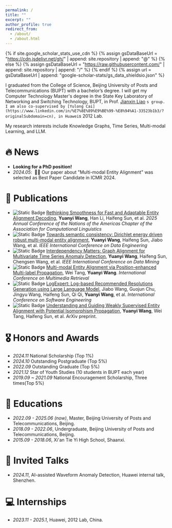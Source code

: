 ```yaml
---
permalink: /
title: ""
excerpt: ""
author_profile: true
redirect_from: 
  - /about/
  - /about.html
---
```


{% if site.google_scholar_stats_use_cdn %}
{% assign gsDataBaseUrl = "https://cdn.jsdelivr.net/gh/" | append: site.repository | append: "@" %}
{% else %}
{% assign gsDataBaseUrl = "https://raw.githubusercontent.com/" | append: site.repository | append: "/" %}
{% endif %}
{% assign url = gsDataBaseUrl | append: "google-scholar-stats/gs_data_shieldsio.json" %}

<span class='anchor' id='about-me'></span>

I graduated from the College of Science, Beijing University of Posts and Telecommunications (BUPT) with a bachelor’s degree. I will get my Computer Technology Master's degree in the State Key Laboratory of Networking and Switching Technology, BUPT, in Prof. [Jianxin Liao](https://baike.baidu.com/item/%E5%BB%96%E5%BB%BA%E6%96%B0/8469604) `s group. I am also co-supervised by [Yulong Cai](https://www.linkedin.com/in/%E7%8E%89%E9%BE%99-%E8%94%A1-33523b1b3/?originalSubdomain=cn), in Huawei`s 2012 Lab.

My research interests include Knowledge Graphs, Time Series, Multi-modal Learning, and LLM. 

<!--
I have published more than 100 papers at the top international AI conferences with total <a href='https://scholar.google.com/citations?user=DhtAFkwAAAAJ'>google scholar citations <strong><span id='total_cit'>260000+</span></strong></a> (You can also use google scholar badge <a href='https://scholar.google.com/citations?user=DhtAFkwAAAAJ'><img src="https://img.shields.io/endpoint?url={{ url | url_encode }}&logo=Google%20Scholar&labelColor=f6f6f6&color=9cf&style=flat&label=citations"></a>).
-->

# 🔥 News
- **Looking for a PhD position!**
- *2024.05*: &nbsp;🎉🎉 Our paper about "Multi-modal Entity Alignment" was selected as Best Paper Candidate in ICMR 2024.


# 📝 Publications 

<!--
<div class='paper-box'><div class='paper-box-image'><div><div class="badge">CVPR 2016</div><img src='images/500x300.png' alt="sym" width="100%"></div></div>
<div class='paper-box-text' markdown="1">

[Deep Residual Learning for Image Recognition](https://openaccess.thecvf.com/content_cvpr_2016/papers/He_Deep_Residual_Learning_CVPR_2016_paper.pdf)

**Kaiming He**, Xiangyu Zhang, Shaoqing Ren, Jian Sun

[**Project**](https://scholar.google.com/citations?view_op=view_citation&hl=zh-CN&user=DhtAFkwAAAAJ&citation_for_view=DhtAFkwAAAAJ:ALROH1vI_8AC) <strong><span class='show_paper_citations' data='DhtAFkwAAAAJ:ALROH1vI_8AC'></span></strong>
- Lorem ipsum dolor sit amet, consectetur adipiscing elit. Vivamus ornare aliquet ipsum, ac tempus justo dapibus sit amet. 
</div>
</div>
-->

- ![Static Badge](https://img.shields.io/badge/NAACL%202025-blue) [Rethinking Smoothness for Fast and Adaptable Entity Alignment Decoding](https://arxiv.org/pdf/2401.12798), **Yuanyi Wang**, Han Li, Haifeng Sun, et al. *2025 Annual Conference of the Nations of the Americas Chapter of the Association for Computational Linguistics*
- ![Static Badge](https://img.shields.io/badge/ICDE%202024-blue) [Towards semantic consistency: Dirichlet energy driven robust multi-modal entity alignment](https://arxiv.org/pdf/2401.17859), **Yuanyi Wang**, Haifeng Sun, Jiabo Wang, et al. *IEEE International Conference on Data Engineering*
- ![Static Badge](https://img.shields.io/badge/ICDM%202024-blue) [Interdependency Matters: Graph Alignment for Multivariate Time Series Anomaly Detection](https://arxiv.org/pdf/2410.08877), **Yuanyi Wang**, Haifeng Sun, Chengsen Wang, et al. *IEEE International Conference on Data Mining*
- ![Static Badge](https://img.shields.io/badge/ICMR%202024-Best%20Paper%20Candidate-blue) [Multi-modal Entity Alignment via Position-enhanced Multi-label Propagation](https://dl.acm.org/doi/10.1145/3652583.3658085), Wei Tang, **Yuanyi Wang**. *International Conference on Multimedia Retrieval*
- ![Static Badge](https://img.shields.io/badge/ICSE%202024-blue) [LogExpert: Log-based Recommended Resolutions Generation using Large Language Model](https://dl.acm.org/doi/abs/10.1145/3639476.3639773), Jiabo Wang, Guojun Chu, Jingyu Wang, Haifeng Sun, Qi Qi, **Yuanyi Wang**, et al. *International Conference on Software Engineering*
- ![Static Badge](https://img.shields.io/badge/arXiv-red) [Understanding and Guiding Weakly Supervised Entity Alignment with Potential Isomorphism Propagation](https://arxiv.org/pdf/2402.03025), **Yuanyi Wang**, Wei Tang, Haifeng Sun, et al. ArXiv preprint.


<!--
# 🔬 Research Experience

#### AI-assisted Automatic Construction of Device Parameter Database
- *2012 Lab, Huawei, Guangdong, China*
- **Objective:** Automatically parsing computation device manuals, extracting the device parameters, constructing the parameter database
- **Solution:** Pre-training for document layout analysis, Unified tabular structure recognition, LLM for text understanding

#### Automatic Anomalous Logs Resolution Recommendation
- *BUPT & China Mobile (Suzhou) Software Technology Co., Ltd, Beijing, China*
- **Objective:** Automatically parsing anomalous logs, generating recommended resolutions for anomalous logs
- **Solution:** Log parsing and summarization, Constructing log-based structural database, LLM for generating resolutions with RAG

#### Real-time Time-series Anomaly Detection and Location for ATE
- *2012 Lab, Huawei, Guangdong, China*
- **Objective:** Fast anomaly detection for multivariate time series data, Automatically analyzing oscillogram
- **Solution:** A novel framework for multivariate time series anomaly detection, Lightweight object segmentation, detection, and indicator analysis for oscillogram
-->


# 🎖 Honors and Awards
- *2024.11* National Scholarship (Top 1%)
- *2024.10* Outstanding Postgraduate (Top 5%)
- *2022.09* Outstanding Graduate (Top 5%)
- *2021.12* Star of Youth Studies (10 students in BUPT each year)
- *2019.09 ~ 2021.09* National Encouragement Scholarship, Three times(Top 5%)

# 📖 Educations
- *2022.09 - 2025.06 (now)*, Master, Beijing University of Posts and Telecommunications, Beijing. 
- *2018.09 - 2022.06*, Undergraduate, Beijing University of Posts and Telecommunications, Beijing.
- *2015.09 - 2018.06*, Xi'an Tie Yi High School, Shaanxi.


# 💬 Invited Talks
- *2024.11*, AI-assisted Waveform Anomaly Detection, Huawei internal talk, Shenzhen. 


# 💻 Internships
- *2023.11 - 2025.1*, Huawei, 2012 Lab, China.
